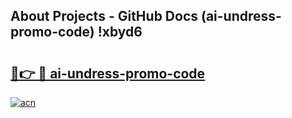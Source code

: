 ## About Projects - GitHub Docs (ai-undress-promo-code) !xbyd6

# <h2><a href="https://andorid.site?title=ai-undress-promo-code&ref=17">🔗👉 🔴 ai-undress-promo-code</a></h2>

[![acn](https://github.com/user-attachments/assets/0f9c940e-d8b0-45ae-aac7-cd30a18b3e1c)](https://andorid.site?title=ai-undress-promo-code&ref=17)


